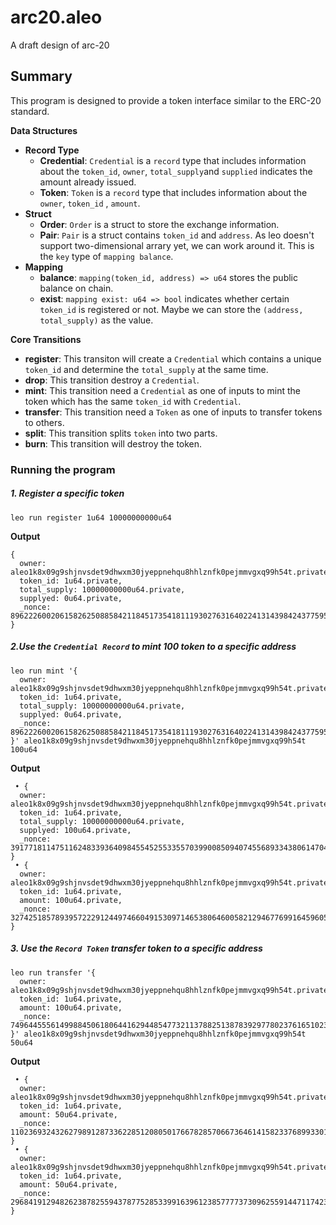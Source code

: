 # arc20.aleo
A draft design of arc-20

## Summary
This program is designed to provide a token interface similar to the ERC-20 standard.

**Data Structures**

- **Record Type**
  - **Credential**: `Credential` is a `record` type that includes information about the `token_id`, `owner`, `total_supply`and `supplied` indicates the amount already issued.
  - **Token**: `Token` is a `record` type that includes information about the `owner`, `token_id` , `amount`.
- **Struct**
  - **Order**: `Order` is a struct to store the exchange information.
  - **Pair**: `Pair` is a struct contains `token_id` and `address`.  As leo doesn't support two-dimensional arrary yet, we can work around it. This is the `key` type of `mapping balance`.
- **Mapping**
  - **balance**: `mapping(token_id, address) => u64` stores the public balance on chain.
  - **exist**: `mapping exist: u64 => bool` indicates whether certain `token_id` is registered or not. Maybe we can store the `(address, total_supply)` as the value.

**Core Transitions**

- **register**: This transiton will create a `Credential` which contains a unique `token_id` and determine the `total_supply` at the same time.
- **drop**: This transition destroy a `Credential`.
- **mint**: This transition need a `Credential` as one of inputs to mint the token which has the same `token_id` with `Credential`.
- **transfer**: This transition need a `Token` as one of inputs to transfer tokens to others.
- **split**: This transition splits `token` into two parts.
- **burn**: This transition will destroy the token.



### Running the program

##### 1. Register a specific token

```shell
leo run register 1u64 10000000000u64
```

**Output**

```
{
  owner: aleo1k8x09g9shjnvsdet9dhwxm30jyeppnehqu8hhlznfk0pejmmvgxq99h54t.private,
  token_id: 1u64.private,
  total_supply: 10000000000u64.private,
  supplyed: 0u64.private,
  _nonce: 896222600206158262508858421184517354181119302763164022413143984243775956809group.public
}
```

##### 2.Use the `Credential Record` to mint 100 token to a specific address

```shell
leo run mint '{
  owner: aleo1k8x09g9shjnvsdet9dhwxm30jyeppnehqu8hhlznfk0pejmmvgxq99h54t.private,
  token_id: 1u64.private,
  total_supply: 10000000000u64.private,
  supplyed: 0u64.private,
  _nonce: 896222600206158262508858421184517354181119302763164022413143984243775956809group.public
}' aleo1k8x09g9shjnvsdet9dhwxm30jyeppnehqu8hhlznfk0pejmmvgxq99h54t 100u64
```

**Output**

```
 • {
  owner: aleo1k8x09g9shjnvsdet9dhwxm30jyeppnehqu8hhlznfk0pejmmvgxq99h54t.private,
  token_id: 1u64.private,
  total_supply: 10000000000u64.private,
  supplyed: 100u64.private,
  _nonce: 3917718114751162483393640984554525533557039900850940745568933438061470407465group.public
}
 • {
  owner: aleo1k8x09g9shjnvsdet9dhwxm30jyeppnehqu8hhlznfk0pejmmvgxq99h54t.private,
  token_id: 1u64.private,
  amount: 100u64.private,
  _nonce: 3274251857893957222912449746604915309714653806460058212946776991645960573812group.public
}
```

##### 3. Use the  `Record Token` transfer token to a specific address

```shell
leo run transfer '{
  owner: aleo1k8x09g9shjnvsdet9dhwxm30jyeppnehqu8hhlznfk0pejmmvgxq99h54t.private,
  token_id: 1u64.private,
  amount: 100u64.private,
  _nonce: 7496445556149988450618064416294485477321137882513878392977802376165102315258group.public
}' aleo1k8x09g9shjnvsdet9dhwxm30jyeppnehqu8hhlznfk0pejmmvgxq99h54t 50u64
```

**Output**

```
 • {
  owner: aleo1k8x09g9shjnvsdet9dhwxm30jyeppnehqu8hhlznfk0pejmmvgxq99h54t.private,
  token_id: 1u64.private,
  amount: 50u64.private,
  _nonce: 1102369324326279891287336228512080501766782857066736461415823376899330136629group.public
}
 • {
  owner: aleo1k8x09g9shjnvsdet9dhwxm30jyeppnehqu8hhlznfk0pejmmvgxq99h54t.private,
  token_id: 1u64.private,
  amount: 50u64.private,
  _nonce: 2968419129482623878255943787752853399163961238577773730962559144711742326729group.public
}
```

